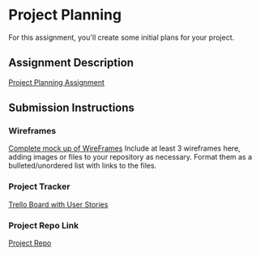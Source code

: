 # Project Planning
For this assignment, you'll create some initial plans for your project.

## Assignment Description
[Project Planning Assignment](https://education.launchcode.org/liftoff/modules/assignments/project-planning)

## Submission Instructions

### Wireframes

[Complete mock up of WireFrames](https://miro.com/app/board/o9J_l3L3mmw=/?track=true&utm_source=notification&utm_medium=email&utm_campaign=approve-request&utm_content=go-to-miro)
Include at least 3 wireframes here, adding images or files to your repository as necessary. Format them as a bulleted/unordered list with links to the files.

### Project Tracker

[Trello Board with User Stories](https://trello.com/b/BSdWDdNq/liftoff)

### Project Repo Link

[Project Repo](https://github.com/AbbeyKNorthcutt/abbey-liftoff-group-a)
